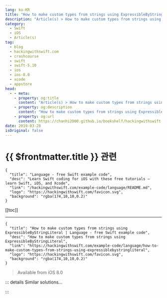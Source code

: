 ```yaml
---
lang: ko-KR
title: "How to make custom types from strings using ExpressibleByStringLiteral"
description: "Article(s) > How to make custom types from strings using ExpressibleByStringLiteral"
category:
  - Swift
  - iOS
  - Article(s)
tag: 
  - blog
  - hackingwithswift.com
  - crashcourse
  - swift
  - swift-5.10
  - ios
  - ios-8.0
  - xcode
  - appstore
head:
  - - meta:
    - property: og:title
      content: "Article(s) > How to make custom types from strings using ExpressibleByStringLiteral"
    - property: og:description
      content: "How to make custom types from strings using ExpressibleByStringLiteral"
    - property: og:url
      content: https://chanhi2000.github.io/bookshelf/hackingwithswift.com/example-code/language/how-to-make-custom-types-from-strings-using-expressiblebystringliteral.html
date: 2019-03-28
isOriginal: false
---
```


# {{ $frontmatter.title }} 관련

```component VPCard
{
  "title": "Language - free Swift example code",
  "desc": "Learn Swift coding for iOS with these free tutorials – learn Swift, iOS, and Xcode",
  "link": "/hackingwithswift.com/example-code/language/README.md",
  "logo": "https://hackingwithswift.com/favicon.svg",
  "background": "rgba(174,10,10,0.2)"
}
```

[[toc]]

---

```component VPCard
{
  "title": "How to make custom types from strings using ExpressibleByStringLiteral | Language - free Swift example code",
  "desc": "How to make custom types from strings using ExpressibleByStringLiteral",
  "link": "https://hackingwithswift.com/example-code/language/how-to-make-custom-types-from-strings-using-expressiblebystringliteral",
  "logo": "https://hackingwithswift.com/favicon.svg",
  "background": "rgba(174,10,10,0.2)"
}
```

> Available from iOS 8.0

<!-- TODO: 작성 -->

<!-- 
Swift’s `ExpressibleByStringLiteral` protocol lets us create any type directly from a string – as long as Swift understands what type you mean, you can create whatever you want.

For example, if you regularly hard-code URLs and are tired of force unwrapping them when you know they are definitely correct, you can make `URL` conform to `ExpressibleByStringLiteral` so that URLs can be created directly from strings:

```swift
extension URL: ExpressibleByStringLiteral {
    public init(stringLiteral value: String) {
        self = URL(string: value)!
    }
}
```

With that extension in place you can now write code like this:

```swift
let url: URL = "https://www.hackingwithswift.com"
print(url.absoluteString)
```

Notice that I’ve clearly marked `url` as being of type `URL` so that Swift doesn’t think it’s a regular string.

-->

::: details Similar solutions…

<!--
/example-code/language/how-to-safely-use-reference-types-inside-value-types-with-isknownuniquelyreferenced">How to safely use reference types inside value types with isKnownUniquelyReferenced() 
/quick-start/swiftui/swiftui-tips-and-tricks">SwiftUI tips and tricks 
/example-code/strings/how-to-concatenate-strings-to-make-one-joined-string">How to concatenate strings to make one joined string 
/quick-start/concurrency/how-to-handle-different-result-types-in-a-task-group">How to handle different result types in a task group 
/quick-start/swiftui/how-to-create-multi-column-lists-using-table">How to create multi-column lists using Table</a>
-->

:::

